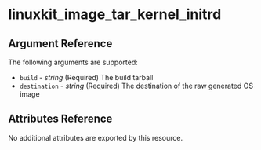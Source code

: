 <!--- autogenerated do not edit --->
# linuxkit_image_tar_kernel_initrd

## Argument Reference

The following arguments are supported:

* `build` - _string_ (Required)  The build tarball
* `destination` - _string_ (Required)  The destination of the raw generated OS image


## Attributes Reference

No additional attributes are exported by this resource.





